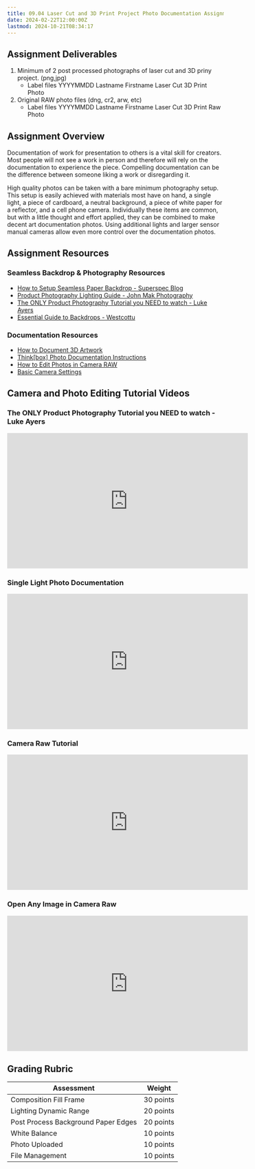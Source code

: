 ```yaml
---
title: 09.04 Laser Cut and 3D Print Project Photo Documentation Assignment
date: 2024-02-22T12:00:00Z
lastmod: 2024-10-21T08:34:17
---
```


## Assignment Deliverables

1. Minimum of 2 post processed photographs of laser cut and 3D priny project. (png,jpg)
   - Label files YYYYMMDD Lastname Firstname Laser Cut 3D Print Photo
2. Original RAW photo files (dng, cr2, arw, etc)
   - Label files YYYYMMDD Lastname Firstname Laser Cut 3D Print Raw Photo

## Assignment Overview

Documentation of work for presentation to others is a vital skill for creators. Most people will not see a work in person and therefore will rely on the documentation to experience the piece. Compelling documentation can be the difference between someone liking a work or disregarding it.

High quality photos can be taken with a bare minimum photography setup. This setup is easily achieved with materials most have on hand, a single light, a piece of cardboard, a neutral background, a piece of white paper for a reflector, and a cell phone camera. Individually these items are common, but with a little thought and effort applied, they can be combined to make decent art documentation photos. Using additional lights and larger sensor manual cameras allow even more control over the documentation photos.

## Assignment Resources

### Seamless Backdrop & Photography Resources

- [How to Setup Seamless Paper Backdrop - Superspec Blog](https://superspec.com/blog/how-to-setup-seamless-paper-backdrop/)
- [Product Photography Lighting Guide - John Mak Photography](https://johnmakphotography.com/product-photography-lighting-guide/)
- [The ONLY Product Photography Tutorial you NEED to watch - Luke Ayers](https://youtu.be/f_vF3J1ayww)
- [Essential Guide to Backdrops - Westcottu](https://westcottu.com/the-essential-guide-to-backdrops)

### Documentation Resources

- [How to Document 3D Artwork](../../../../photography/how-to-document-3d-artwork.md)
- [Think[box] Photo Documentation Instructions](../../../../photography/thinkbox-photo-documentation-instructions.md)
- [How to Edit Photos in Camera RAW](../../../../photography/how-to-edit-photos-in-adobe-camera-raw.md)
- [Basic Camera Settings](../../../../photography/basic-camera-settings.md)

## Camera and Photo Editing Tutorial Videos

<div class="video-grid">

<div class="video-card">

### The ONLY Product Photography Tutorial you NEED to watch - Luke Ayers

<div class="iframe-16-9-container">
<iframe class="youTubeIframe" width="560" height="315" src="https://www.youtube.com/embed/f_vF3J1ayww" title="YouTube video player" frameborder="0" allow="accelerometer; autoplay; clipboard-write; encrypted-media; gyroscope; picture-in-picture; web-share" allowfullscreen></iframe>
</div>
</div>

<div class="video-card">

### Single Light Photo Documentation

<div class="iframe-16-9-container">
<iframe class="youTubeIframe" width="560" height="315" src="https://www.youtube.com/embed/Cq_Cx_5Zhks?si=21zfmsVu2Imeqk-e" title="YouTube video player" frameborder="0" allow="accelerometer; autoplay; clipboard-write; encrypted-media; gyroscope; picture-in-picture; web-share" allowfullscreen></iframe>
</div>
</div>

<div class="video-card">

### Camera Raw Tutorial

<div class="iframe-16-9-container">
<iframe class="youTubeIframe" width="560" height="315" src="https://www.youtube.com/embed/11jwSwUu2WI?rel=0" title="YouTube video player" frameborder="0" allow="accelerometer; autoplay; clipboard-write; encrypted-media; gyroscope; picture-in-picture; web-share" allowfullscreen></iframe>
</div>
</div>

<div class="video-card">

### Open Any Image in Camera Raw

<div class="iframe-16-9-container">
<iframe class="youTubeIframe" width="560" height="315" src="https://www.youtube.com/embed/ftMICesJwGc?rel=0" title="YouTube video player" frameborder="0" allow="accelerometer; autoplay; clipboard-write; encrypted-media; gyroscope; picture-in-picture; web-share" allowfullscreen></iframe>
</div>
</div>

</div>

## Grading Rubric

<div class="responsive-table-markdown">

| Assessment                          | Weight    |
| ----------------------------------- | --------- |
| Composition Fill Frame              | 30 points |
| Lighting Dynamic Range              | 20 points |
| Post Process Background Paper Edges | 20 points |
| White Balance                       | 10 points |
| Photo Uploaded                      | 10 points |
| File Management                     | 10 points |

</div>
